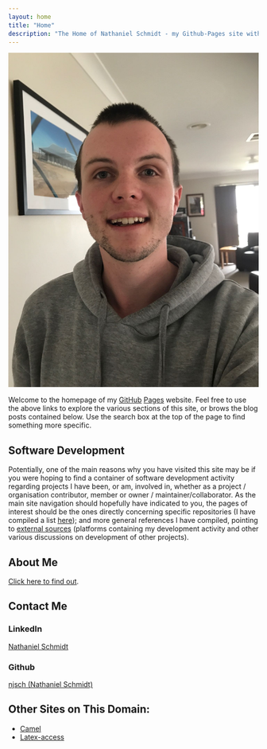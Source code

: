 ```yaml
---
layout: home
title: "Home"
description: "The Home of Nathaniel Schmidt - my Github-Pages site with blog, software projects and activity, affiliations, as well as some general info about some other things of personal interest."
---
```


![A picture of me](/assets/images/selfi.jpg)

Welcome to the homepage of my [GitHub](http://github.com) [Pages](http://github.io) website.  Feel free to use the above links to explore the various sections of this site, or brows the blog posts contained below.  Use the search box at the top of the page to find something more specific.

## Software Development
Potentially, one of the main reasons why you have visited this site may be if you were hoping to find a container of software development activity regarding projects I have been, or am, involved in, whether as a project / organisation contributor, member or owner / maintainer/collaborator.  As the main site navigation should hopefully have indicated to you, the pages of interest should be the ones directly concerning specific repositories (I have compiled a list [here](/repos/)); and more general references I have compiled, pointing to [external sources](/dev/) (platforms containing my development activity and other various discussions on development of other projects).

## About Me
[Click here to find out](/about/).

## Contact Me
### LinkedIn
<a href="https://au.linkedin.com/in/njsch?trk=profile-badge">Nathaniel Schmidt</a>
### Github
[njsch (Nathaniel Schmidt)](https://github.com/njsch)

## Other Sites on This Domain:
* [Camel](/camel/)
* [Latex-access](/latex-access.github.io/)
